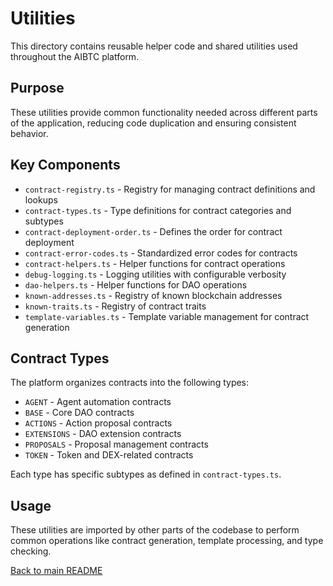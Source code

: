 # Utilities

This directory contains reusable helper code and shared utilities used throughout the AIBTC platform.

## Purpose

These utilities provide common functionality needed across different parts of the application, reducing code duplication and ensuring consistent behavior.

## Key Components

- `contract-registry.ts` - Registry for managing contract definitions and lookups
- `contract-types.ts` - Type definitions for contract categories and subtypes
- `contract-deployment-order.ts` - Defines the order for contract deployment
- `contract-error-codes.ts` - Standardized error codes for contracts
- `contract-helpers.ts` - Helper functions for contract operations
- `debug-logging.ts` - Logging utilities with configurable verbosity
- `dao-helpers.ts` - Helper functions for DAO operations
- `known-addresses.ts` - Registry of known blockchain addresses
- `known-traits.ts` - Registry of contract traits
- `template-variables.ts` - Template variable management for contract generation

## Contract Types

The platform organizes contracts into the following types:
- `AGENT` - Agent automation contracts
- `BASE` - Core DAO contracts
- `ACTIONS` - Action proposal contracts
- `EXTENSIONS` - DAO extension contracts
- `PROPOSALS` - Proposal management contracts
- `TOKEN` - Token and DEX-related contracts

Each type has specific subtypes as defined in `contract-types.ts`.

## Usage

These utilities are imported by other parts of the codebase to perform common operations like contract generation, template processing, and type checking.

[Back to main README](/)
